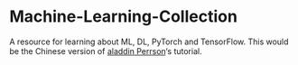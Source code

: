 # Machine-Learning-Collection
 A resource for learning about ML, DL, PyTorch and TensorFlow. This would be the Chinese version of [aladdin Perrson](https://www.youtube.com/c/AladdinPersson)‘s tutorial.
